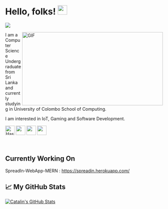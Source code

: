 # Hello, folks! <img src="https://raw.githubusercontent.com/MartinHeinz/MartinHeinz/master/wave.gif" width="30px">

![](https://visitor-badge.glitch.me/badge?page_id=hashan99)

<img align="right" alt="GIF" src="https://media.giphy.com/media/f3iwJFOVOwuy7K6FFw/giphy.gif" width="450" height="235" />

I am a Computer Science Undergraduate from Sri Lanka and currently studying in University of Colombo School of Computing.

I am interested in IoT, Gaming and Software Development. 

<!--<a href="https://www.facebook.com/hashan.c.kumarasinghe/"><img height="30" src="https://1.bp.blogspot.com/-WSdqH3gMHDk/U-xndvvQYrI/AAAAAAAABwg/9OLHbIjiTF8/s1600/facebook%2Blogo%2Bpng%2Btransparent%2Bbackground.png?raw=true"></a>-->
<a href="https://dev.to/hashan99"><img src="https://d2fltix0v2e0sb.cloudfront.net/dev-badge.svg" alt="Hashan Kumarasinghe's DEV Profile" height="30" width="30"></a>
<a href="https://www.linkedin.com/in/hashan-chandima-910049196/"><img height="30" src="https://github.com/WaylonWalker/WaylonWalker/blob/main/icon/linkedin.png?raw=true"></a>
<a href="https://www.instagram.com/hashan_hck98/"><img height="30" src="https://res.cloudinary.com/db957qd0z/image/upload/v1607960103/logos/580b57fcd9996e24bc43c521_mqlrxx.png?raw=true"></a>
<a href="https://twitter.com/hashan_99/"><img height="30" src="https://res.cloudinary.com/db957qd0z/image/upload/v1608015759/logos/580b57fcd9996e24bc43c53e_whijsx.png?raw=true"></a>
<!--<a href="https://www.buymeacoffee.com/hashan99"><img height="30" src="https://user-images.githubusercontent.com/16066404/77041853-a2044100-69e0-11ea-8da6-d64822a2c72a.jpg?raw=true"></a>-->&nbsp;&nbsp;






## Currently Working On 
SpreadIn-WebApp-MERN : https://spreadin.herokuapp.com/



## &#x1f4c8; My GitHub Stats

<!--<a href="https://github.com/hashan99/hashan99">
  <img align="center" src="https://github-readme-stats.vercel.app/api/top-langs/?username=hashan99&hide=java,html&title_color=ffffff&text_color=c9cacc&icon_color=2bbc8a&bg_color=1d1f21" />
</a>-->


<a href="https://github.com/hashan99/hashan99">
  <img align="center" src="https://github-readme-stats.vercel.app/api?username=hashan99&show_icons=true&line_height=27&count_private=true&title_color=ffffff&text_color=c9cacc&icon_color=2bbc8a&bg_color=1d1f21" alt="Catalin's GitHub Stats" />
</a>

